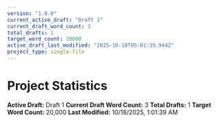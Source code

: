 ```yaml
---
version: "1.0.0"
current_active_draft: "Draft 1"
current_draft_word_count: 3
total_drafts: 1
target_word_count: 20000
active_draft_last_modified: "2025-10-18T05:01:39.944Z"
project_type: single-file
---
```


# Project Statistics

**Active Draft:** Draft 1
**Current Draft Word Count:** 3
**Total Drafts:** 1
**Target Word Count:** 20,000
**Last Modified:** 10/18/2025, 1:01:39 AM
